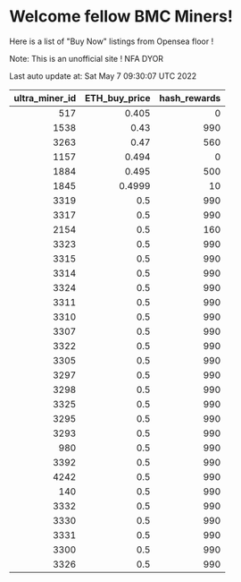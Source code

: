 # Welcome fellow BMC Miners!
Here is a list of "Buy Now" listings from Opensea floor !

Note: This is an unofficial site ! NFA DYOR


Last auto update at: Sat May  7 09:30:07 UTC 2022


|   ultra_miner_id |   ETH_buy_price |   hash_rewards |
|-----------------:|----------------:|---------------:|
|              517 |          0.405  |              0 |
|             1538 |          0.43   |            990 |
|             3263 |          0.47   |            560 |
|             1157 |          0.494  |              0 |
|             1884 |          0.495  |            500 |
|             1845 |          0.4999 |             10 |
|             3319 |          0.5    |            990 |
|             3317 |          0.5    |            990 |
|             2154 |          0.5    |            160 |
|             3323 |          0.5    |            990 |
|             3315 |          0.5    |            990 |
|             3314 |          0.5    |            990 |
|             3324 |          0.5    |            990 |
|             3311 |          0.5    |            990 |
|             3310 |          0.5    |            990 |
|             3307 |          0.5    |            990 |
|             3322 |          0.5    |            990 |
|             3305 |          0.5    |            990 |
|             3297 |          0.5    |            990 |
|             3298 |          0.5    |            990 |
|             3325 |          0.5    |            990 |
|             3295 |          0.5    |            990 |
|             3293 |          0.5    |            990 |
|              980 |          0.5    |            990 |
|             3392 |          0.5    |            990 |
|             4242 |          0.5    |            990 |
|              140 |          0.5    |            990 |
|             3332 |          0.5    |            990 |
|             3330 |          0.5    |            990 |
|             3331 |          0.5    |            990 |
|             3300 |          0.5    |            990 |
|             3326 |          0.5    |            990 |
